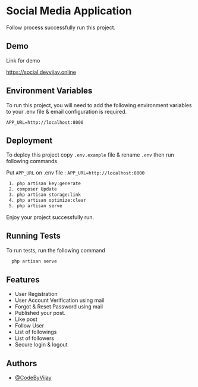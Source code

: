 
# Social Media Application

Follow process successfully run this project.


## Demo

Link for demo

https://social.devvijay.online
## Environment Variables

To run this project, you will need to add the following environment variables to your .env file & email configuration is required.

`APP_URL=http://localhost:8000`



## Deployment

To deploy this project copy `.env.example` file & rename `.env` then run following commands

Put `APP_URL` on .env file :
`APP_URL=http://localhost:8000`

```bash
 1. php artisan key:generate
 2. composer Update
 3. php artisan storage:link
 4. php artisan optimize:clear
 5. php artisan serve
```
Enjoy your project successfully run.

## Running Tests

To run tests, run the following command

```bash
  php artisan serve
```


## Features

- User Registration
- User Account Verification using mail
- Forgot & Reset Password using mail
- Published your post.
- Like post
- Follow User
- List of followings
- List of followers
- Secure login & logout


## Authors

- [@CodeByVijay](https://github.com/CodeByVijay)

